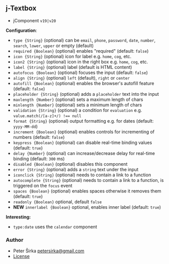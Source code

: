 ﻿## j-Textbox

- jComponent `v19|v20`

__Configuration__:

- `type {String}` (optional) can be `email`, `phone`, `password`, `date`, `number`, `search`, `lower`, `upper` or empty (default)
- `required {Boolean}` (optional) enables "required" (default: `false`)
- `icon {String}` (optional) icon for label e.g. `home`, `cog`, etc.
- `icon2 {String}` (optional) icon in the right box e.g. `home`, `cog`, etc.
- `label {String}` (optional) label (default is HTML content)
- `autofocus {Boolean}` (optional) focuses the input (default: `false`)
- `align {String}` (optional) `left` (default), `right` or `center`
- `autofill {Boolean}` (optional) enables the browser's autofill feature (default: `false`)
- `placeholder {String}` (optional) adds a `placeholder` text into the input
- `maxlength {Number}` (optional) sets a maximum length of chars
- `minlength {Number}` (optional) sets a minimum length of chars
- `validation {String}` (optional) a condition for `evaluation` e.g. `value.match(/[a-z]+/) !== null`
- `format {String}` (optional) output formatting e.g. for dates (default: `yyyy-MM-dd`)
- `increment {Boolean}` (optional) enables controls for incrementing of numbers (default: `false`)
- `keypress {Boolean}` (optional) can disable real-time binding values (default: `true`)
- `delay {Number}` (optional) can increase/decrease delay for real-time binding (default: `300` ms)
- `disabled {Boolean}` (optional) disables this component
- `error {String}` (optional) adds a `string` text under the input
- `iconclick {String}` (optional) needs to contain a link to a function
- `autocomplete {String}` (optional) needs to contain a link to a function, is triggered on the `focus` event
- `spaces {Boolean}` (optional) enables spaces otherwise it removes them (default: `true`)
- `readonly {Boolean}` optional, default `false`
- __NEW__ `innerlabel {Boolean}` optional, enables inner label (default: `true`)

__Interesting:__

- `type:date` uses the `calendar` component

### Author

- Peter Širka <petersirka@gmail.com>
- [License](https://www.totaljs.com/license/)
